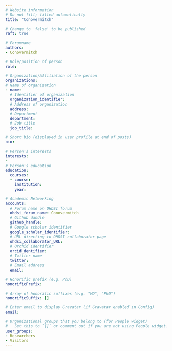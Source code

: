 ```yaml
---
# Website information
# Do not fill; filled automatically
title: "Conovermitch"

# Change to 'false' to be published
raft: true

# Forumname 
authors:
- Conovermitch

# Role/position of person
role: 

# Organization/Affiliation of the person
organizations:
# Name of organization
- name: 
  # Identifier of organization
  organization_identifier: 
  # Address of organization
  address: 
  # Department
  department: 
  # Job title
  job_title: 

# Short bio (displayed in user profile at end of posts)
bio: 

# Person's interests
interests:
- 
# Person's education
education:
  courses:
  - course: 
    institution: 
    year: 

# Academic Networking
accounts:
  # Forum name on OHDSI forum
  ohdsi_forum_name: Conovermitch
  # Github dandle
  github_handle:
  # Google scholar identifier
  google_scholar_identifier: 
  # URL directing to OHDSI collaborator page
  ohdsi_collaborator_URL:
  # Orchid identifier
  orcid_dentifier: 
  # Twitter name
  twitter: 
  # Email address
  email: 

# Honorific prefix (e.g. PhD) 
honorificPrefix: 

# Array of honorific suffixes (e.g. "MD", "PhD")
honorificSuffix: []

# Enter email to display Gravatar (if Gravatar enabled in Config)
email: 

# Organizational groups that you belong to (for People widget)
#   Set this to `[]` or comment out if you are not using People widget.
user_groups:
- Researchers
- Visitors
---
```

